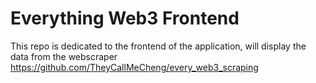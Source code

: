 # Everything Web3 Frontend
This repo is dedicated to the frontend of the application, will display the data from the webscraper https://github.com/TheyCallMeCheng/every_web3_scraping